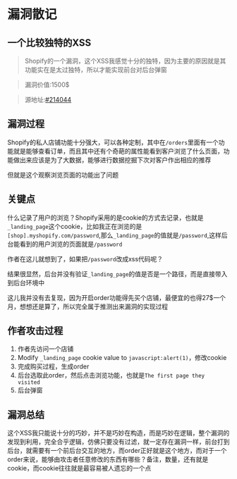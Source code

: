 # 漏洞散记
##  一个比较独特的XSS
> Shopify的一个漏洞，这个XSS我感觉十分的独特，因为主要的原因就是其功能实在是太过独特，所以才能实现前台对后台弹窗

> 漏洞价值:1500$

>源地址:[#214044](https://hackerone.com/reports/214044)

## 漏洞过程

Shopify的私人店铺功能十分强大，可以各种定制，其中在`/orders`里面有一个功能就是能够查看订单，而且其中还有个奇葩的属性能看到客户浏览了什么页面，功能做出来应该是为了大数据，能够进行数据挖掘下次对客户作出相应的推荐

但就是这个观察浏览页面的功能出了问题

## 关键点
什么记录了用户的浏览？Shopify采用的是cookie的方式去记录，也就是`_landing_page`这个cookie，比如我正在浏览的是`[shop].myshopify.com/password`,那么`_landing_page`的值就是`/password`,这样后台能看到的用户浏览的页面就是`/password`

作者在这儿就想到了，如果把`/password`改成xss代码呢？

结果很显然，后台并没有验证`_landing_page`的值是否是一个路径，而是直接带入到后台环境中

这儿我并没有去复现，因为开启order功能得先买个店铺，最便宜的也得27$一个月，想想还是算了，所以完全属于推测出来漏洞的实现过程

## 作者攻击过程

1. 作者先访问一个店铺
2. Modify `_landing_page` cookie value to `javascript:alert(1)`，修改cookie
3. 完成购买过程，生成order
4. 后台选取此order，然后点击浏览功能，也就是`The first page they visited`
5. 后台弹窗

## 漏洞总结

这个XSS我只能说十分的巧妙，并不是巧妙在构造，而是巧妙在逻辑，整个漏洞的发现到利用，完全合乎逻辑，仿佛只要没有过滤，就一定存在漏洞一样，前台打到后台，就需要有一个前后台交互的地方，而order正好就是这个地方，而对于一个order来说，能够由攻击者任意修改的东西有哪些？备注，数量，还有就是cookie，而cookie往往就是最容易被人遗忘的一个点
